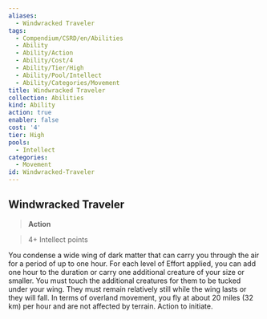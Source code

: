 ```yaml
---
aliases:
  - Windwracked Traveler
tags:
  - Compendium/CSRD/en/Abilities
  - Ability
  - Ability/Action
  - Ability/Cost/4
  - Ability/Tier/High
  - Ability/Pool/Intellect
  - Ability/Categories/Movement
title: Windwracked Traveler
collection: Abilities
kind: Ability
action: true
enabler: false
cost: '4'
tier: High
pools:
  - Intellect
categories:
  - Movement
id: Windwracked-Traveler
---
```

## Windwracked Traveler    
>**Action**    
>4+ Intellect points  
    
You condense a wide wing of dark matter that can carry you through the air for a period of up to one hour. For each level of Effort applied, you can add one hour to the duration or carry one additional creature of your size or smaller. You must touch the additional creatures for them to be tucked under your wing. They must remain relatively still while the wing lasts or they will fall. In terms of overland movement, you fly at about 20 miles (32 km) per hour and are not affected by terrain. Action to initiate.
